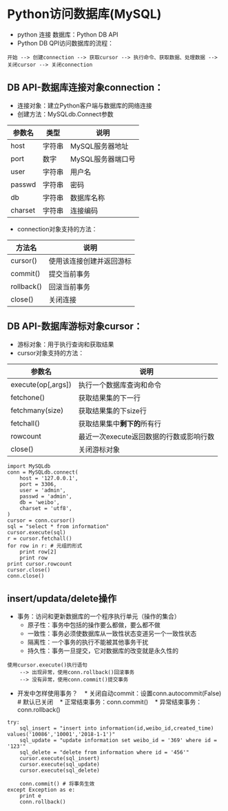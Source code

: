 Python访问数据库(MySQL)
========
* python 连接 数据库：Python DB API<br>
* Python DB QPI访问数据库的流程：
```
开始 --> 创建connection --> 获取cursor --> 执行命令、获取数据、处理数据 --> 关闭cursor --> 关闭connection
```
## DB API-数据库连接对象connection：
* 连接对象：建立Python客户端与数据库的网络连接
* 创建方法：MySQLdb.Connect参数

参数名|类型|说明
-----|----|----
host|字符串|MySQL服务器地址
port|数字|MySQL服务器端口号
user|字符串|用户名
passwd|字符串|密码
db|字符串|数据库名称
charset|字符串|连接编码

* connection对象支持的方法：

方法名|说明
-----|----
cursor()|使用该连接创建并返回游标
commit()|提交当前事务
rollback()|回滚当前事务
close()|关闭连接

## DB API-数据库游标对象cursor：
* 游标对象：用于执行查询和获取结果
* cursor对象支持的方法：

参数名|说明
-----|----
execute(op[,args])|执行一个数据库查询和命令
fetchone()|获取结果集的下一行
fetchmany(size)|获取结果集的下size行
fetchall()|获取结果集中**剩下的**所有行
rowcount|最近一次execute返回数据的行数或影响行数
close()|关闭游标对象

```
import MySQLdb
conn = MySQLdb.connect(
    host = '127.0.0.1',
    port = 3306,
    user = 'admin',
    passwd = 'admin',
    db = 'weibo',
    charset = 'utf8',
)
cursor = conn.cursor()
sql = "select * from information"
cursor.execute(sql)
r = cursor.fetchall()
for row in r: # 元组的形式
    print row[2]
    print row
print cursor.rowcount
cursor.close()
conn.close()
```
## insert/updata/delete操作
* 事务：访问和更新数据库的一个程序执行单元（操作的集合）
    * 原子性：事务中包括的操作要么都做，要么都不做
    * 一致性：事务必须使数据库从一致性状态变道另一个一致性状态
    * 隔离性：一个事务的执行不能被其他事务干扰
    * 持久性：事务一旦提交，它对数据库的改变就是永久性的

```
使用cursor.execute()执行语句
    --> 出现异常，使用conn.rollback()回滚事务
    --> 没有异常，使用conn.commit()提交事务
```

* 开发中怎样使用事务？
    * 关闭自动commit：设置conn.autocommit(False) # 默认已关闭
    * 正常结束事务：conn.commit()
    * 异常结束事务：conn.rollback()
    
```
try:
    sql_insert = "insert into information(id,weibo_id,created_time) values('10086','10001','2018-1-1')"
    sql_update = "update information set weibo_id = '369' where id = '123'"
    sql_delete = "delete from information where id = '456'"
    cursor.execute(sql_insert)
    cursor.execute(sql_update)
    cursor.execute(sql_delete)

    conn.commit() # 将事务生效
except Exception as e:
    print e
    conn.rollback()
```
